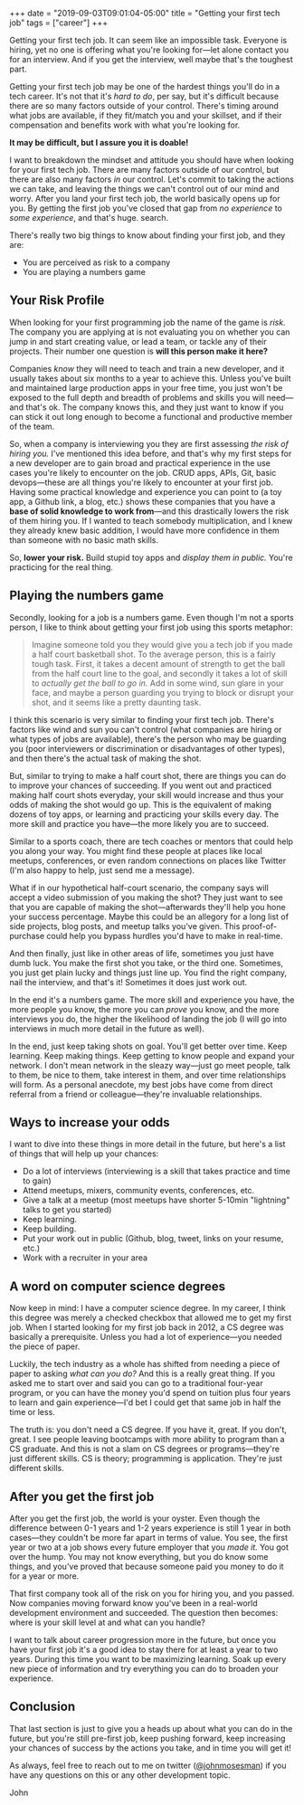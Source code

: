 +++
date = "2019-09-03T09:01:04-05:00"
title = "Getting your first tech job"
tags = ["career"]
+++

Getting your first tech job. It can seem like an impossible task. Everyone is hiring, yet no one is offering what you're looking for&mdash;let alone contact you for an interview. And if you get the interview, well maybe that's the toughest part.

Getting your first tech job may be one of the hardest things you'll do in a tech career. It's not that it's _hard to do_, per say, but it's difficult because there are so many factors outside of your control. There's timing around what jobs are available, if they fit/match you and your skillset, and if their compensation and benefits work with what you're looking for.

__It may be difficult, but I assure you it is doable!__

I want to breakdown the mindset and attitude you should have when looking for your first tech job. There are many factors outside of our control, but there are also many factors _in_ our control. Let's commit to taking the actions we can take, and leaving the things we can't control out of our mind and worry. After you land your first tech job, the world basically opens up for you. By getting the first job you've closed that gap from _no experience_ to _some experience_, and that's huge.
search.

There's really two big things to know about finding your first job, and they are:

* You are perceived as risk to a company
* You are playing a numbers game

## Your Risk Profile

When looking for your first programming job the name of the game is _risk._ The company you are applying at is not evaluating you on whether you can jump in and start creating value, or lead a team, or tackle any of their projects. Their number one question is __will this person make it here?__

Companies _know_ they will need to teach and train a new developer, and it usually takes about six months to a year to achieve this. Unless you've built and maintained large production apps in your free time, you just won't be exposed to the full depth and breadth of problems and skills you will need&mdash;and that's ok. The company knows this, and they just want to know if you can stick it out long enough to become a functional and productive member of the team.

So, when a company is interviewing you they are first assessing _the risk of hiring you._ I've mentioned this idea before, and that's why my first steps for a new developer are to gain broad and practical experience in the use cases you're likely to encounter on the job. CRUD apps, APIs, Git, basic devops&mdash;these are all things you're likely to encounter at your first job. Having some practical knowledge and experience you can point to (a toy app, a Github link, a blog, etc.) shows these companies that you have a __base of solid knowledge to work from__&mdash;and this drastically lowers the risk of them hiring you. If I wanted to teach somebody multiplication, and I knew they already knew basic addition, I would have more confidence in them than someone with no basic math skills.

So, __lower your risk.__ Build stupid toy apps and _display them in public._ You're practicing for the real thing.

## Playing the numbers game

Secondly, looking for a job is a numbers game. Even though I'm not a sports person, I like to think about getting your first job using this sports metaphor:

> Imagine someone told you they would give you a tech job if you made a half court basketball shot. To the average person, this is a fairly tough task. First, it takes a decent amount of strength to get the ball from the half court line to the goal, and secondly it takes a lot of skill to _actually get the ball to go in._ Add in some wind, sun glare in your face, and maybe a person guarding you trying to block or disrupt your shot, and it seems like a pretty daunting task.

I think this scenario is very similar to finding your first tech job. There's factors like wind and sun you can't control (what companies are hiring or what types of jobs are available), there's the person who may be guarding you (poor interviewers or discrimination or disadvantages of other types), and then there's the actual task of making the shot.

But, similar to trying to make a half court shot, there are things you can do to improve your chances of succeeding. If you went out and practiced making half court shots everyday, your skill would increase and thus your odds of making the shot would go up. This is the equivalent of making dozens of toy apps, or learning and practicing your skills every day. The more skill and practice you have&mdash;the more likely you are to succeed.

Similar to a sports coach, there are tech coaches or mentors that could help you along your way. You might find these people at places like local meetups, conferences, or even random connections on places like Twitter (I'm also happy to help, just send me a message).

What if in our hypothetical half-court scenario, the company says will accept a video submission of you making the shot? They just want to see that you are capable of making the shot&mdash;afterwards they'll help you hone your success percentage. Maybe this could be an allegory for a long list of side projects, blog posts, and meetup talks you've given. This proof-of-purchase could help you bypass hurdles you'd have to make in real-time.

And then finally, just like in other areas of life, sometimes you just have dumb luck. You make the first shot you take, or the third one. Sometimes, you just get plain lucky and things just line up. You find the right company, nail the interview, and that's it! Sometimes it does just work out.

In the end it's a numbers game. The more skill and experience you have, the more people you know, the more you can _prove_ you know, and the more interviews you do, the higher the likelihood of landing the job (I will go into interviews in much more detail in the future as well).

In the end, just keep taking shots on goal. You'll get better over time. Keep learning. Keep making things. Keep getting to know people and expand your network. I don't mean network in the sleazy way&mdash;just go meet people, talk to them, be nice to them, take interest in them, and over time relationships will form. As a personal anecdote, my best jobs have come from direct referral from a friend or colleague&mdash;they're invaluable relationships.

## Ways to increase your odds

I want to dive into these things in more detail in the future, but here's a list of things that will help up your chances:

* Do a lot of interviews (interviewing is a skill that takes practice and time to gain)
* Attend meetups, mixers, community events, conferences, etc.
* Give a talk at a meetup (most meetups have shorter 5-10min "lightning" talks to get you started)
* Keep learning.
* Keep building.
* Put your work out in public (Github, blog, tweet, links on your resume, etc.)
* Work with a recruiter in your area

## A word on computer science degrees

Now keep in mind: I have a computer science degree. In my career, I think this degree was merely a checked checkbox that allowed me to get my first job. When I started looking for my first job back in 2012, a CS degree was basically a prerequisite. Unless you had a lot of experience&mdash;you needed the piece of paper.

Luckily, the tech industry as a whole has shifted from needing a piece of paper to asking _what can you do?_ And this is a really great thing. If you asked me to start over and said you can go to a traditional four-year program, or you can have the money you'd spend on tuition plus four years to learn and gain experience&mdash;I'd bet I could get that same job in half the time or less.

The truth is: you don't need a CS degree. If you have it, great. If you don't, great. I see people leaving bootcamps with more ability to program than a CS graduate. And this is not a slam on CS degrees or programs&mdash;they're just different skills. CS is theory; programming is application. They're just different skills.

## After you get the first job

After you get the first job, the world is your oyster. Even though the difference between 0-1 years and 1-2 years experience is still 1 year in both cases&mdash;they couldn't be more far apart in terms of value. You see, the first year or two at a job shows every future employer that you _made it._ You got over the hump. You may not know everything, but you do know some things, and you've proved that because someone paid you money to do it for a year or more.

That first company took all of the risk on you for hiring you, and you passed. Now companies moving forward know you've been in a real-world development environment and succeeded. The question then becomes: where is your skill level at and what can you handle?

I want to talk about career progression more in the future, but once you have your first job it's a good idea to stay there for at least a year to two years. During this time you want to be maximizing learning. Soak up every new piece of information and try everything you can do to broaden your experience.

## Conclusion

That last section is just to give you a heads up about what you can do in the future, but you're still pre-first job, keep pushing forward, keep increasing your chances of success by the actions you take, and in time you will get it!

As always, feel free to reach out to me on twitter ([@johnmosesman](https://twitter.com/johnmosesman)) if you have any questions on this or any other development topic.

John
